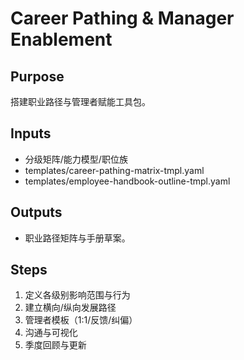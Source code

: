 # Career Pathing & Manager Enablement

## Purpose

搭建职业路径与管理者赋能工具包。

## Inputs

- 分级矩阵/能力模型/职位族
- templates/career-pathing-matrix-tmpl.yaml
- templates/employee-handbook-outline-tmpl.yaml

## Outputs

- 职业路径矩阵与手册草案。

## Steps

1. 定义各级别影响范围与行为
2. 建立横向/纵向发展路径
3. 管理者模板（1:1/反馈/纠偏）
4. 沟通与可视化
5. 季度回顾与更新
